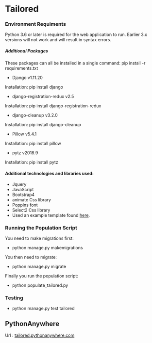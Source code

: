 # Tailored
### Environment Requiments
Python 3.6 or later is required for the web application to run. Earlier 3.x versions will not work and will result in syntax errors.


##### Additional Packages
These packages can all be installed in a single command: pip install -r requirements.txt

- Django v1.11.20

Installation: pip install django

- django-registration-redux v2.5

Installation: pip install django-registration-redux

- django-cleanup v3.2.0

Installation: pip install django-cleanup

- Pillow v5.4.1

Installation: pip install pillow

- pytz v2018.9

Installation: pip install pytz


#### Additional technologies and libraries used:
- Jquery
- JavaScript
- Bootstrap4
- animate Css library
- Poppins font
- Select2 Css library
- Used an example template found [here](https://colorlib.com/preview/theme/karl/index.html).


### Running the Population Script
You need to make migrations first:
- python manage.py makemigrations

You then need to migrate:
- python manage.py migrate

Finally you run the population script:
- python populate_tailored.py


### Testing
-	python manage.py test tailored


## PythonAnywhere
Url :  [tailored.pythonanywhere.com](https://tailored.pythonanywhere.com)